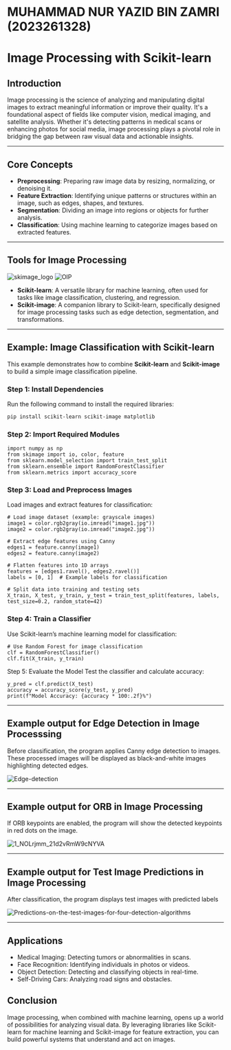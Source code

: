 # MUHAMMAD NUR YAZID BIN ZAMRI (2023261328)
# Image Processing with Scikit-learn

## Introduction
Image processing is the science of analyzing and manipulating digital images to extract meaningful information or improve their quality. It's a foundational aspect of fields like computer vision, medical imaging, and satellite analysis. Whether it's detecting patterns in medical scans or enhancing photos for social media, image processing plays a pivotal role in bridging the gap between raw visual data and actionable insights.

---

## Core Concepts
- **Preprocessing**: Preparing raw image data by resizing, normalizing, or denoising it.
- **Feature Extraction**: Identifying unique patterns or structures within an image, such as edges, shapes, and textures.
- **Segmentation**: Dividing an image into regions or objects for further analysis.
- **Classification**: Using machine learning to categorize images based on extracted features.

---

## Tools for Image Processing

![skimage_logo](https://github.com/user-attachments/assets/ed901153-6e46-428e-bb90-8a158e62ca33) ![OIP](https://github.com/user-attachments/assets/16367e7e-91f0-4f6f-b6d8-de14bdb1c051)

- **Scikit-learn**: A versatile library for machine learning, often used for tasks like image classification, clustering, and regression.
- **Scikit-image**: A companion library to Scikit-learn, specifically designed for image processing tasks such as edge detection, segmentation, and transformations.

---

## Example: Image Classification with Scikit-learn
This example demonstrates how to combine **Scikit-learn** and **Scikit-image** to build a simple image classification pipeline.

### Step 1: Install Dependencies
Run the following command to install the required libraries:
```bash
pip install scikit-learn scikit-image matplotlib
```
### Step 2: Import Required Modules
```
import numpy as np
from skimage import io, color, feature
from sklearn.model_selection import train_test_split
from sklearn.ensemble import RandomForestClassifier
from sklearn.metrics import accuracy_score 
```
### Step 3: Load and Preprocess Images 
Load images and extract features for classification:
```
# Load image dataset (example: grayscale images)
image1 = color.rgb2gray(io.imread("image1.jpg"))
image2 = color.rgb2gray(io.imread("image2.jpg"))

# Extract edge features using Canny
edges1 = feature.canny(image1)
edges2 = feature.canny(image2)

# Flatten features into 1D arrays
features = [edges1.ravel(), edges2.ravel()]
labels = [0, 1]  # Example labels for classification

# Split data into training and testing sets
X_train, X_test, y_train, y_test = train_test_split(features, labels, test_size=0.2, random_state=42)
```
### Step 4: Train a Classifier
Use Scikit-learn’s machine learning model for classification:
```
# Use Random Forest for image classification
clf = RandomForestClassifier()
clf.fit(X_train, y_train)
```
Step 5: Evaluate the Model
Test the classifier and calculate accuracy:
```
y_pred = clf.predict(X_test)
accuracy = accuracy_score(y_test, y_pred)
print(f"Model Accuracy: {accuracy * 100:.2f}%")
```
---
## **Example output for Edge Detection in Image Processsing**

Before classification, the program applies Canny edge detection to images. These processed images will be displayed as black-and-white images highlighting detected edges.

![Edge-detection](https://github.com/user-attachments/assets/6853f55a-037b-4a53-accb-594e45ebaeef)

---
## **Example output for ORB in Image Processing**

If ORB keypoints are enabled, the program will show the detected keypoints in red dots on the image.

![1_NOLrjmm_21d2vRmW9cNYVA](https://github.com/user-attachments/assets/71dea59e-4a03-4da9-8b2b-900790164453)

---
## **Example output for Test Image Predictions in Image Processing**

After classification, the program displays test images with predicted labels

![Predictions-on-the-test-images-for-four-detection-algorithms](https://github.com/user-attachments/assets/8aec1c0d-4b8f-4a59-a6a2-81f0e54dd2b3)

---
## Applications
- Medical Imaging: Detecting tumors or abnormalities in scans.
- Face Recognition: Identifying individuals in photos or videos.
- Object Detection: Detecting and classifying objects in real-time.
- Self-Driving Cars: Analyzing road signs and obstacles.


## Conclusion
Image processing, when combined with machine learning, opens up a world of possibilities for analyzing visual data. By leveraging libraries like Scikit-learn for machine learning and Scikit-image for feature extraction, you can build powerful systems that understand and act on images.





